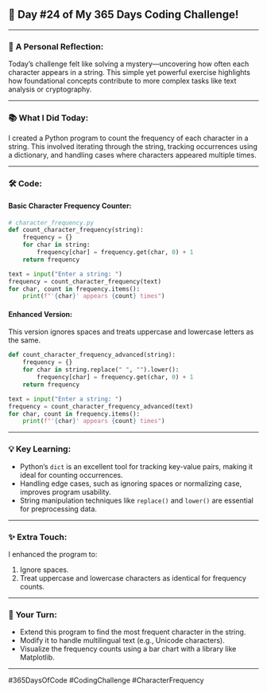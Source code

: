 ## 🎯 Day #24 of My 365 Days Coding Challenge!  

---

### 💭 **A Personal Reflection:**  
Today’s challenge felt like solving a mystery—uncovering how often each character appears in a string. This simple yet powerful exercise highlights how foundational concepts contribute to more complex tasks like text analysis or cryptography.  

---

### 📚 **What I Did Today:**  
I created a Python program to count the frequency of each character in a string. This involved iterating through the string, tracking occurrences using a dictionary, and handling cases where characters appeared multiple times.

---

### 🛠️ **Code:**  

#### Basic Character Frequency Counter:  
```python
# character_frequency.py
def count_character_frequency(string):
    frequency = {}
    for char in string:
        frequency[char] = frequency.get(char, 0) + 1
    return frequency

text = input("Enter a string: ")
frequency = count_character_frequency(text)
for char, count in frequency.items():
    print(f"'{char}' appears {count} times")
```

#### Enhanced Version:  
This version ignores spaces and treats uppercase and lowercase letters as the same.  
```python
def count_character_frequency_advanced(string):
    frequency = {}
    for char in string.replace(" ", "").lower():
        frequency[char] = frequency.get(char, 0) + 1
    return frequency

text = input("Enter a string: ")
frequency = count_character_frequency_advanced(text)
for char, count in frequency.items():
    print(f"'{char}' appears {count} times")
```

---

### 💡 **Key Learning:**  
- Python’s `dict` is an excellent tool for tracking key-value pairs, making it ideal for counting occurrences.  
- Handling edge cases, such as ignoring spaces or normalizing case, improves program usability.  
- String manipulation techniques like `replace()` and `lower()` are essential for preprocessing data.  

---

### ✨ **Extra Touch:**  
I enhanced the program to:
1. Ignore spaces.
2. Treat uppercase and lowercase characters as identical for frequency counts.  

---

### 🚀 **Your Turn:**  
- Extend this program to find the most frequent character in the string.  
- Modify it to handle multilingual text (e.g., Unicode characters).  
- Visualize the frequency counts using a bar chart with a library like Matplotlib.  

---

#365DaysOfCode #CodingChallenge #CharacterFrequency  